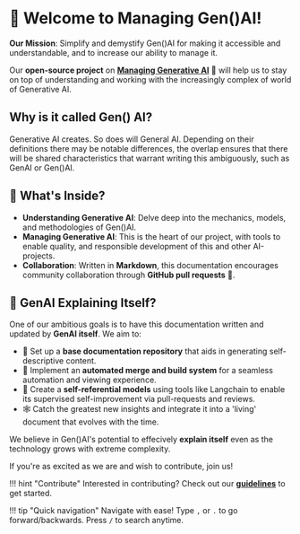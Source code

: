 # 🎉 Welcome to Managing Gen()AI!

**Our Mission**: Simplify and demystify Gen()AI for making it accessible and understandable, and to increase our ability to manage it. 

Our **open-source project** on [**Managing Generative AI**](https://www.managen.ai) 🤖 will help us to stay on top of understanding and working with the increasingly complex of world of Generative AI.

## Why is it called Gen() AI?

Generative AI creates. So does will General AI. Depending on their definitions there may be notable differences, the overlap ensures that there will be shared characteristics that warrant writing this ambiguously, such as GenAI or Gen()AI. 

## 📘 What's Inside?

- **Understanding Generative AI**: Delve deep into the mechanics, models, and methodologies of Gen()AI.
- **Managing Generative AI**: This is the heart of our project, with tools to enable quality, and responsible development of this and other AI-projects.
- **Collaboration**: Written in **Markdown**, this documentation encourages community collaboration through **GitHub pull requests** 🤝.

## 🚀 GenAI Explaining Itself?

One of our ambitious goals is to have this documentation written and updated by **GenAI itself**. We aim to:

- 📝 Set up a **base documentation repository** that aids in generating self-descriptive content.
- 🔄 Implement an **automated merge and build system** for a seamless automation and viewing experience.
- 🔁 Create a **self-referential models** using tools like Langchain to enable its supervised self-improvement via pull-requests and reviews.
- 🕸️ Catch the greatest new insights and integrate it into a 'living' document that evolves with the time. 

We believe in Gen()AI's potential to effecively **explain itself** even as the technology grows with extreme complexity. 

If you're as excited as we are and wish to contribute, join us!

!!! hint "Contribute"
    Interested in contributing? Check out our [**guidelines**](Managing/contributing.md) to get started.

!!! tip "Quick navigation"
    Navigate with ease! Type `,` or `.` to go forward/backwards. Press `/` to search anytime.
